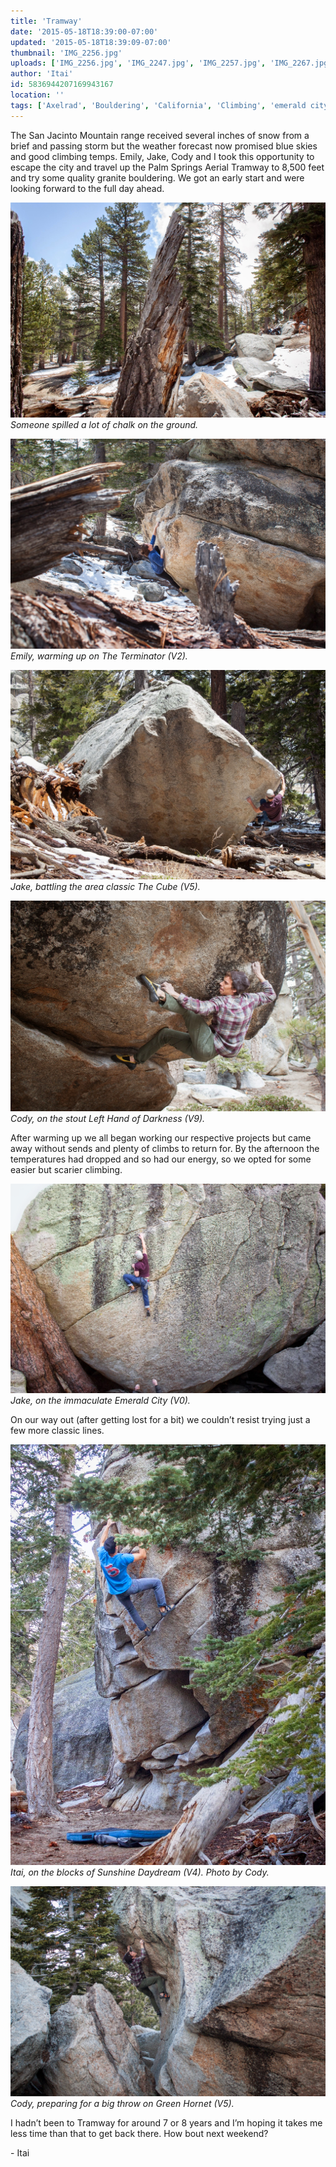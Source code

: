 ```yaml
---
title: 'Tramway'
date: '2015-05-18T18:39:00-07:00'
updated: '2015-05-18T18:39:09-07:00'
thumbnail: 'IMG_2256.jpg'
uploads: ['IMG_2256.jpg', 'IMG_2247.jpg', 'IMG_2257.jpg', 'IMG_2267.jpg', 'IMG_2296.jpg', 'IMG_2347.jpg', 'IMG_2361.jpg']
author: 'Itai'
id: 5836944207169943167
location: ''
tags: ['Axelrad', 'Bouldering', 'California', 'Climbing', 'emerald city', 'Five Ten', 'granite', 'highball', 'Itai', 'Rock', 'Tramway']
---
```


The San Jacinto Mountain range received several inches of snow from a brief and passing storm but the weather forecast now promised blue skies and good climbing temps. Emily, Jake, Cody and I took this opportunity to escape the city and travel up the Palm Springs Aerial Tramway to 8,500 feet and try some quality granite bouldering. We got an early start and were looking forward to the full day ahead.

![Someone spilled a lot of chalk on the ground.](uploads/IMG_2256.jpg)*Someone spilled a lot of chalk on the ground.*

![Emily, warming up on The Terminator (V2).](uploads/IMG_2247.jpg)*Emily, warming up on The Terminator (V2).*

![Jake, battling the area classic The Cube (V5).](uploads/IMG_2257.jpg)*Jake, battling the area classic The Cube (V5).*

![Cody, on the stout Left Hand of Darkness (V9).](uploads/IMG_2267.jpg)*Cody, on the stout Left Hand of Darkness (V9).*

After warming up we all began working our respective projects but came away without sends and plenty of climbs to return for. By the afternoon the temperatures had dropped and so had our energy, so we opted for some easier but scarier climbing.

![Jake, on the immaculate Emerald City (V0).](uploads/IMG_2296.jpg)*Jake, on the immaculate Emerald City (V0).*

On our way out (after getting lost for a bit) we couldn’t resist trying just a few more classic lines.

![Itai, on the blocks of Sunshine Daydream (V4). Photo by Cody.](uploads/IMG_2347.jpg)*Itai, on the blocks of Sunshine Daydream (V4). Photo by Cody.*

![Cody, preparing for a big throw on Green Hornet (V5).](uploads/IMG_2361.jpg)*Cody, preparing for a big throw on Green Hornet (V5).*

I hadn’t been to Tramway for around 7 or 8 years and I’m hoping it takes me less time than that to get back there. How bout next weekend?

\- Itai
